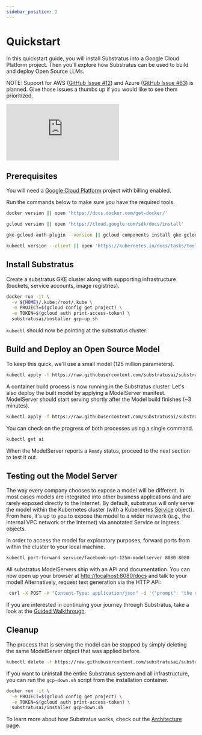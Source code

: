 ```yaml
---
sidebar_position: 2
---
```


# Quickstart

<!-- THE MARKDOWN (.md) FILE IS GENERATED FROM THE NOTEBOOK (.ipynb) FILE -->

In this quickstart guide, you will install Substratus into a Google Cloud Platform project. Then you'll explore how Substratus can be used to build and deploy Open Source LLMs.

NOTE: Support for AWS ([GitHub Issue #12](https://github.com/substratusai/substratus/issues/12)) and Azure ([GitHub Issue #63](https://github.com/substratusai/substratus/issues/63)) is planned. Give those issues a thumbs up if you would like to see them prioritized.

<!-- TODO: quickstart video -->

<div class="video-container">
  <iframe class="video" src="https://www.youtube.com/embed/dQw4w9WgXcQ" title="YouTube video player" frameborder="0" allow="accelerometer; autoplay; clipboard-write; encrypted-media; gyroscope; picture-in-picture; web-share" allowfullscreen></iframe>
</div>

## Prerequisites

You will need a [Google Cloud Platform](https://console.cloud.google.com/) project with billing enabled.

Run the commands below to make sure you have the required tools.


```bash
docker version || open 'https://docs.docker.com/get-docker/'
```


```bash
gcloud version || open 'https://cloud.google.com/sdk/docs/install'
```


```bash
gke-gcloud-auth-plugin --version || gcloud components install gke-gcloud-auth-plugin
```


```bash
kubectl version --client || open 'https://kubernetes.io/docs/tasks/tools/#kubectl'
```

## Install Substratus

Create a substratus GKE cluster along with supporting infrastructure (buckets, service accounts, image registries).


```bash
docker run -it \
  -v ${HOME}/.kube:/root/.kube \
  -e PROJECT=$(gcloud config get project) \
  -e TOKEN=$(gcloud auth print-access-token) \
  substratusai/installer gcp-up.sh
```

`kubectl` should now be pointing at the substratus cluster.

## Build and Deploy an Open Source Model

To keep this quick, we'll use a small model (125 million parameters).


```bash
kubectl apply -f https://raw.githubusercontent.com/substratusai/substratus/main/examples/facebook-opt-125m/model.yaml
```

A container build process is now running in the Substratus cluster. Let's also deploy the built model by applying a ModelServer manifest. ModelServer should start serving shortly after the Model build finishes (~3 minutes).


```bash
kubectl apply -f https://raw.githubusercontent.com/substratusai/substratus/main/examples/facebook-opt-125m/server.yaml
```

You can check on the progress of both processes using a single command.


```bash
kubectl get ai
```

When the ModelServer reports a `Ready` status, proceed to the next section to test it out.

## Testing out the Model Server

The way every company chooses to expose a model will be different. In most cases models are integrated into other business applications and are rarely exposed directly to the Internet. By default, substratus will only serve the model within the Kubernetes cluster (with a Kubernetes [Service](https://kubernetes.io/docs/concepts/services-networking/service/) object). From here, it's up to you to expose the model to a wider network (e.g., the internal VPC network or the Internet) via annotated Service or Ingress objects.

In order to access the model for exploratory purposes, forward ports from within the cluster to your local machine.


```bash
kubectl port-forward service/facebook-opt-125m-modelserver 8080:8080
```

All substratus ModelServers ship with an API and documentation. You can now open up your browser at [http://localhost:8080/docs](http://localhost:8080/docs) and talk to your model! Alternatively, request text generation via the HTTP API:


```bash
 curl -X POST -H "Content-Type: application/json" -d '{"prompt": "the quick brown fox", "max_new_tokens": 30}' http://localhost:8080/generate
```

If you are interested in continuing your journey through Substratus, take a look at the [Guided Walkthrough](./category/walkthrough).

## Cleanup

The process that is serving the model can be stopped by simply deleting the same ModelServer object that was applied before.


```bash
kubectl delete -f https://raw.githubusercontent.com/substratusai/substratus/main/examples/facebook-opt-125m/server.yaml
```

If you want to uninstall the entire Substratus system and all infrastructure, you can run the `gcp-down.sh` script from the installation container.


```bash
docker run -it \
  -e PROJECT=$(gcloud config get project) \
  -e TOKEN=$(gcloud auth print-access-token) \
  substratusai/installer gcp-down.sh
```

To learn more about how Substratus works, check out the [Architecture](./architecture) page.
